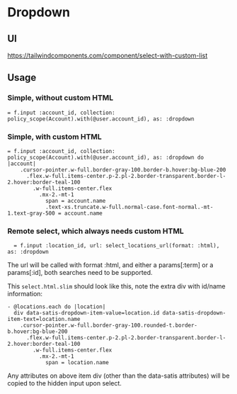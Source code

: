 # Dropdown

## UI

https://tailwindcomponents.com/component/select-with-custom-list

## Usage

### Simple, without custom HTML

```slim
= f.input :account_id, collection: policy_scope(Account).with(@user.account_id), as: :dropdown
```

### Simple, with custom HTML

```slim
= f.input :account_id, collection: policy_scope(Account).with(@user.account_id), as: :dropdown do |account|
    .cursor-pointer.w-full.border-gray-100.border-b.hover:bg-blue-200
      .flex.w-full.items-center.p-2.pl-2.border-transparent.border-l-2.hover:border-teal-100
        .w-full.items-center.flex
          .mx-2.-mt-1
            span = account.name
            .text-xs.truncate.w-full.normal-case.font-normal.-mt-1.text-gray-500 = account.name
```

### Remote select, which always needs custom HTML

```
  = f.input :location_id, url: select_locations_url(format: :html), as: :dropdown
```

The url will be called with format :html, and either a params[:term] or a params[:id], both searches need to be supported.

This `select.html.slim` should look like this, note the extra div with id/name information:

```
- @locations.each do |location|
  div data-satis-dropdown-item-value=location.id data-satis-dropdown-item-text=location.name
    .cursor-pointer.w-full.border-gray-100.rounded-t.border-b.hover:bg-blue-200
      .flex.w-full.items-center.p-2.pl-2.border-transparent.border-l-2.hover:border-teal-100
        .w-full.items-center.flex
          .mx-2.-mt-1
            span = location.name
```

Any attributes on above item div (other than the data-satis attributes) will be copied to the hidden input upon select.
